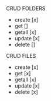 CRUD FOLDERS
 - create [x]
 - get []
 - getall [x]
 - update [x]
 - delete []

CRUD FILES
 - create [x]
 - get [x]
 - getall [x]
 - update [x]
 - delete [x]
